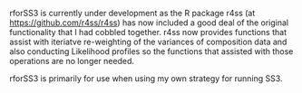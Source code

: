 rforSS3 is currently under development as the R package r4ss (at https://github.com/r4ss/r4ss) has now included a good deal of the original functionality that I had cobbled together. r4ss now provides functions that assist with iteriatve re-weighting of the variances of composition data and also conducting Likelihood profiles so the functions that assisted with those operations are no longer needed.

rforSS3 is primarily for use when using my own strategy for running SS3.
